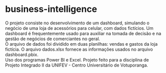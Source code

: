 # business-intelligence
O projeto consiste no desenvolvimento de um dashboard, simulando o negócio de uma loja de acessórios para celular, com dados fictícios. Um dashboard é frequentemente usado para auxiliar na tomada de decisão e na gestão de negócios de comerciantes no geral.<br/>
O arquivo de dados foi dividido em duas planilhas: vendas e gastos da loja fictícia. O arquivo dados.xlsx fornece as informações usados no arquivo dashboard.pbix.<br/>
Uso dos programas Power BI e Excel. Projeto feito para a disciplina de Projeto Integrado II da UNIFEV - Centro Universitário de Votuporanga.<br/>
